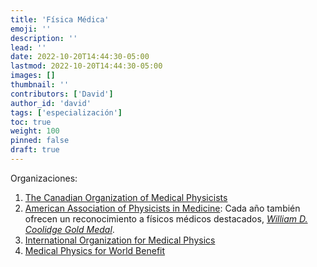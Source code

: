 ```yaml
---
title: 'Física Médica'
emoji: ''
description: ''
lead: ''
date: 2022-10-20T14:44:30-05:00
lastmod: 2022-10-20T14:44:30-05:00
images: []
thumbnail: ''
contributors: ['David']
author_id: 'david'
tags: ['especialización']
toc: true
weight: 100
pinned: false
draft: true
---
```


Organizaciones:

1. [The Canadian Organization of Medical Physicists](https://comp-ocpm.ca/)
2. [American Association of Physicists in Medicine](https://www.aapm.org/): Cada año también ofrecen un reconocimiento a físicos médicos destacados, [_William D. Coolidge Gold Medal_](https://www.aapm.org/org/history/coolidge.asp).
3. [International Organization for Medical Physics](https://www.iomp.org/)
4. [Medical Physics for World Benefit](https://mpwb.org/)
